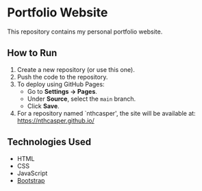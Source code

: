 # Portfolio Website

This repository contains my personal portfolio website.

## How to Run

1. Create a new repository (or use this one).
2. Push the code to the repository.
3. To deploy using GitHub Pages:
   - Go to **Settings → Pages**.
   - Under **Source**, select the `main` branch.
   - Click **Save**.
4. For a repository named `nthcasper', the site will be available at:  
   https://nthcasper.github.io/

## Technologies Used

- HTML
- CSS
- JavaScript
- [Bootstrap](https://getbootstrap.com/)
